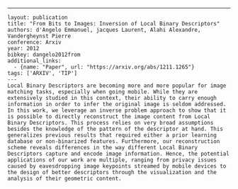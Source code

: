 ---
    layout: publication
    title: "From Bits to Images: Inversion of Local Binary Descriptors"
    authors: d'Angelo Emmanuel, jacques Laurent, Alahi Alexandre, Vandergheynst Pierre
    conference: Arxiv
    year: 2012
    bibkey: dangelo2012from
    additional_links:
      - {name: "Paper", url: "https://arxiv.org/abs/1211.1265"}
    tags: ['ARXIV', 'TIP']
    ---
    Local Binary Descriptors are becoming more and more popular for image matching tasks, especially when going mobile. While they are extensively studied in this context, their ability to carry enough information in order to infer the original image is seldom addressed. In this work, we leverage an inverse problem approach to show that it is possible to directly reconstruct the image content from Local Binary Descriptors. This process relies on very broad assumptions besides the knowledge of the pattern of the descriptor at hand. This generalizes previous results that required either a prior learning database or non-binarized features. Furthermore, our reconstruction scheme reveals differences in the way different Local Binary Descriptors capture and encode image information. Hence, the potential applications of our work are multiple, ranging from privacy issues caused by eavesdropping image keypoints streamed by mobile devices to the design of better descriptors through the visualization and the analysis of their geometric content.